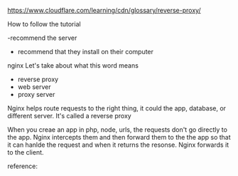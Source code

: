 https://www.cloudflare.com/learning/cdn/glossary/reverse-proxy/


How to follow the tutorial

-recommend the server
- recommend that they install on their computer

nginx 
Let's take about what this word means
- reverse proxy
- web server
- proxy server


Nginx helps route requests to the right thing, it could the app, database, or different server. It's called a reverse proxy

When you creae an app in php, node, urls, the requests don't go directly to the app. Nginx intercepts them and then forward them to the the app so that it can hanlde the request and when it returns the resonse. Nginx forwards it to the client.

reference: